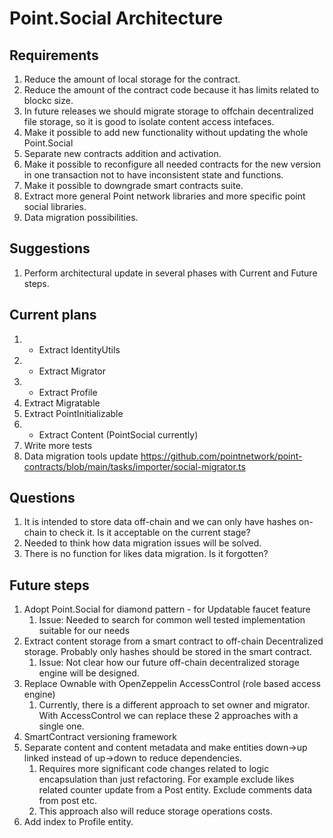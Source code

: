 # Point.Social Architecture

## Requirements

1. Reduce the amount of local storage for the contract.
2. Reduce the amount of the contract code because it has limits related to blockc size.
3. In future releases we should migrate storage to offchain decentralized file storage, so it is good to isolate content access intefaces.
4. Make it possible to add new functionality without updating the whole Point.Social
5. Separate new contracts addition and activation.
6. Make it possible to reconfigure all needed contracts for the new version in one transaction not to have inconsistent state and functions.
7. Make it possible to downgrade smart contracts suite.
8. Extract more general Point network libraries and more specific point social libraries.
9. Data migration possibilities.

## Suggestions
1. Perform architectural update in several phases with Current and Future steps.

## Current plans
1. + Extract IdentityUtils
2. + Extract Migrator
3. + Extract Profile
4. Extract Migratable
5. Extract PointInitializable
6. + Extract Content (PointSocial currently)
7. Write more tests
9. Data migration tools update https://github.com/pointnetwork/point-contracts/blob/main/tasks/importer/social-migrator.ts

## Questions
1. It is intended to store data off-chain and we can only have hashes on-chain to check it. Is it acceptable on the current stage?
2. Needed to think how data migration issues will be solved.
3. There is no function for likes data migration. Is it forgotten?

## Future steps
1. Adopt Point.Social for diamond pattern - for Updatable faucet feature
    1. Issue: Needed to search for common well tested implementation suitable for our needs
2. Extract content storage from a smart contract to off-chain Decentralized storage. Probably only hashes should be stored in the smart contract.
    1. Issue: Not clear how our future off-chain decentralized storage engine will be designed.
3. Replace Ownable with OpenZeppelin AccessControl (role based access engine)
   1. Currently, there is a different approach to set owner and migrator. With AccessControl we can replace these 2 approaches with a single one.
4. SmartContract versioning framework
5. Separate content and content metadata and make entities down->up linked instead of up->down to reduce dependencies. 
   1. Requires more significant code changes related to logic encapsulation than just refactoring. For example exclude likes related counter update from a Post entity. Exclude comments data from post etc.
   2. This approach also will reduce storage operations costs.
6. Add index to Profile entity.